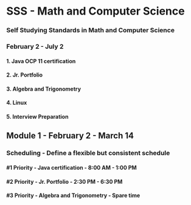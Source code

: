 # SSS - Math and Computer Science
### Self Studying Standards in Math and Computer Science

### February 2 - July 2
#### 1. Java OCP 11 certification
#### 2. Jr. Portfolio
#### 3. Algebra and Trigonometry
#### 4. Linux
#### 5. Interview Preparation

## Module 1 - February 2 - March 14
### Scheduling - Define a flexible but consistent schedule
#### #1 Priority - Java certification - 8:00 AM - 1:00 PM
#### #2 Priority - Jr. Portfolio - 2:30 PM - 6:30 PM
#### #3 Priority - Algebra and Trigonometry - Spare time
